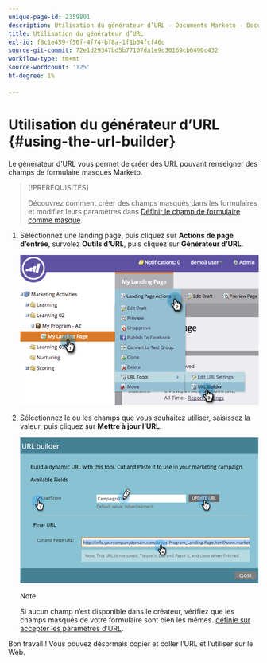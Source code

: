 ```yaml
---
unique-page-id: 2359801
description: Utilisation du générateur d’URL - Documents Marketo - Documentation du produit
title: Utilisation du générateur d’URL
exl-id: f8c1e459-f50f-4f74-bf8a-1f1b64fcf46c
source-git-commit: 72e1d29347bd5b77107da1e9c30169cb6490c432
workflow-type: tm+mt
source-wordcount: '125'
ht-degree: 1%

---
```


# Utilisation du générateur d’URL {#using-the-url-builder}

Le générateur d’URL vous permet de créer des URL pouvant renseigner des champs de formulaire masqués Marketo.

>[!PREREQUISITES]
>
>Découvrez comment créer des champs masqués dans les formulaires et modifier leurs paramètres dans [Définir le champ de formulaire comme masqué](/help/marketo/product-docs/demand-generation/forms/form-fields/set-a-form-field-as-hidden.md).

1. Sélectionnez une landing page, puis cliquez sur **Actions de page d’entrée**, survolez **Outils d’URL**, puis cliquez sur **Générateur d’URL**.

   ![](assets/image2014-9-18-13-3a5-3a19.png)

1. Sélectionnez le ou les champs que vous souhaitez utiliser, saisissez la valeur, puis cliquez sur **Mettre à jour l’URL**.

   ![](assets/image2014-9-18-13-3a5-3a28.png)

   >[!NOTE]
   >
   >Si aucun champ n’est disponible dans le créateur, vérifiez que les champs masqués de votre formulaire sont bien les mêmes. [définie sur accepter les paramètres d’URL](/help/marketo/product-docs/demand-generation/forms/form-fields/set-a-hidden-form-field-value.md#url-parameter).

Bon travail ! Vous pouvez désormais copier et coller l’URL et l’utiliser sur le Web.
